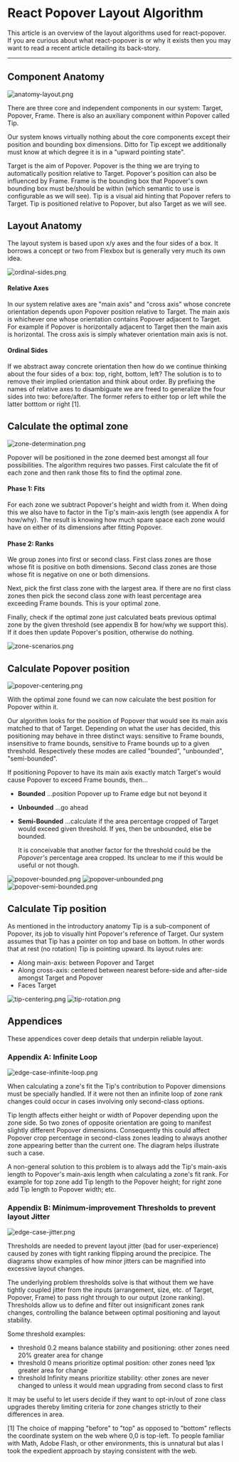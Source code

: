 # React Popover Layout Algorithm

This article is an overview of the layout algorithms used for react-popover. If you are curious about what react-popover is or why it exists then you may want to read a recent article detailing its back-story.

----

## Component Anatomy

![anatomy-layout.png]()

There are three core and independent components in our system: Target, Popover, Frame. There is also an auxiliary component within Popover called Tip.

Our system knows virtually nothing about the core components except their position and bounding box dimensions. Ditto for Tip except we additionally must know at which degree it is in a "upward pointing state".

Target is the aim of Popover. Popover is the thing we are trying to automatically position relative to Target. Popover's position can also be influenced by Frame. Frame is the bounding box that Popover's own bounding box must be/should be within (which semantic to use is configurable as we will see). Tip is a visual aid hinting that Popover refers to Target. Tip is positioned relative to Popover, but also Target as we will see.



## Layout Anatomy

The layout system is based upon x/y axes and the four sides of a box. It borrows a concept or two from Flexbox but is generally very much its own idea.

![ordinal-sides.png]()

#### Relative Axes

In our system relative axes are "main axis" and "cross axis" whose concrete orientation depends upon Popover position relative to Target. The main axis is whichever one whose orientation contains Popover adjacent to Target. For example if Popover is horizontally adjacent to Target then the main axis is horizontal. The cross axis is simply whatever orientation main axis is not.

#### Ordinal Sides

If we abstract away concrete orientation then how do we continue thinking about the four sides of a box: top, right, bottom, left? The solution is to to remove their implied orientation and think about order. By prefixing the names of relative axes to disambiguate we are freed to generalize the four sides into two: before/after. The former refers to either top or left while the latter botttom or right [1].

## Calculate the optimal zone

![zone-determination.png]()

Popover will be positioned in the zone deemed best amongst all four possibilities. The algorithm requires two passes. First calculate the fit of each zone and then rank those fits to find the optimal zone.

#### Phase 1: Fits

For each zone we subtract Popover's height and width from it. When doing this we also have to factor in the Tip's main-axis length (see appendix A for how/why). The result is knowing how much spare space each zone would have on either of its dimensions after fitting Popover.

#### Phase 2: Ranks

We group zones into first or second class. First class zones are those whose fit is positive on both dimensions. Second class zones are those whose fit is negative on one or both dimensions.

Next, pick the first class zone with the largest area. If there are no first class zones then pick the second class zone with least percentage area exceeding Frame bounds. This is your optimal zone.

Finally, check if the optimal zone just calculated beats previous optimal zone by the given threshold (see appendix B for how/why we support this). If it does then update Popover's position, otherwise do nothing.

![zone-scenarios.png]()



## Calculate Popover position


![popover-centering.png]()

With the optimal zone found we can now calculate the best position for Popover within it.

Our algorithm looks for the position of Popover that would see its main axis matched to that of Target. Depending on what the user has decided, this positioning may behave in three distinct ways: sensitive to Frame bounds, insensitive to frame bounds, sensitive to Frame bounds up to a given threshold. Respectively these modes are called "bounded", "unbounded", "semi-bounded".

If positioning Popover to have its main axis exactly match Target's would cause Popover to exceed Frame bounds, then...

* **Bounded**
...position Popover up to Frame edge but not beyond it
* **Unbounded**
...go ahead
* **Semi-Bounded**
...calculate if the area percentage cropped of Target would exceed given threshold. If yes, then be unbounded, else be bounded.

  It is conceivable that another factor for the threshold could be the _Popover's_ percentage area cropped. Its unclear to me if this would be useful or not though.

![popover-bounded.png]()
![popover-unbounded.png]()
![popover-semi-bounded.png]()



## Calculate Tip position

As mentioned in the introductory anatomy Tip is a sub-component of Popover, its job to visually hint Popover's reference of Target. Our system assumes that Tip has a pointer on top and base on bottom. In other words that at rest (no rotation) Tip is pointing upward. Its layout rules are:

* Along main-axis: between Popover and Target
* Along cross-axis: centered between nearest before-side and after-side amongst Target and Popover
* Faces Target

![tip-centering.png]()
![tip-rotation.png]()



## Appendices

These appendices cover deep details that underpin reliable layout.

### Appendix A: Infinite Loop

![edge-case-infinite-loop.png]()

When calculating a zone's fit the Tip's contribution to Popover dimensions must be specially handled. If it were not then an infinite loop of zone rank changes could occur in cases involving only second-class options.

Tip length affects either height or width of Popover depending upon the zone side. So two zones of opposite orientation are going to manifest slightly different Popover dimensions. Consequently this could affect Popover crop percentage in second-class zones leading to always another zone appearing better than the current one. The diagram helps illustrate such a case.

A non-general solution to this problem is to always add the Tip's main-axis length to Popover's main-axis length when calculating a zone's fit rank. For example for top zone add Tip length to the Popover height; for right zone add Tip length to Popover width; etc.

### Appendix B: Minimum-improvement Thresholds to prevent layout Jitter

![edge-case-jitter.png]()

Thresholds are needed to prevent layout jitter (bad for user-experience) caused by zones with tight ranking flipping around the precipice. The diagrams show examples of how minor jitters can be magnified into excessive layout changes.

The underlying problem thresholds solve is that without them we have tightly coupled jitter from the inputs (arrangement, size, etc. of Target, Popover, Frame) to pass right through to our output (zone ranking). Thresholds allow us to define and filter out insignificant zones rank changes, controlling the balance between optimal positioning and layout stability.

Some threshold examples:

* threshold 0.2 means balance stability and positioning: other zones need 20% greater area for change
* threshold 0 means prioritize optimal position: other zones need 1px greater area for change
* threshold Infinity means prioritize stability: other zones are never changed to unless it would mean upgrading from second class to first

It may be useful to let users decide if they want to opt-in/out of zone class upgrades thereby limiting criteria for zone changes strictly to their differences in area.







[1] The choice of mapping "before" to "top" as opposed to "bottom" reflects the coordinate system on the web where 0,0 is top-left. To people familiar with Math, Adobe Flash, or other environments, this is unnatural but alas I took the expedient approach by staying consistent with the web.
